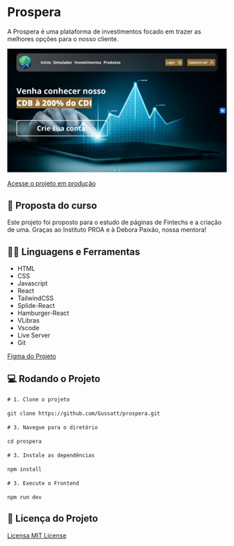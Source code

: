 # Prospera

A Prospera é uma plataforma de investimentos focado em trazer as melhores opções para o nosso cliente.

![Print da renderização do site](./prospera-print.jpg)

[Acesse o projeto em produção](prospera-investments.vercel.app/)

## :closed_book: Proposta do curso

Este projeto foi proposto para o estudo de páginas de Fintechs e a criação de uma. Graças ao Instituto PROA e à Debora Paixão, nossa mentora!

## :man_mechanic: Linguagens e Ferramentas

- HTML
- CSS
- Javascript
- React
- TailwindCSS
- Splide-React
- Hamburger-React
- VLibras
- Vscode
- Live Server
- Git

[Figma do Projeto]([https://figma.com/](https://www.figma.com/file/H5jbzgCOeXMh5AgYwkFZbV/UC3---Prospera?type=design&node-id=0-1&mode=design&t=wbFWNyMmeO7EH89z-0))

## :computer: Rodando o Projeto

```shell
# 1. Clone o projeto

git clone https://github.com/Gussatt/prospera.git

# 3. Navegue para o diretório

cd prospera

# 3. Instale as dependências

npm install

# 3. Execute o Frontend

npm run dev
```

## :scroll: Licença do Projeto

[Licensa MIT License](http://creativecommons.org/licenses/by)
